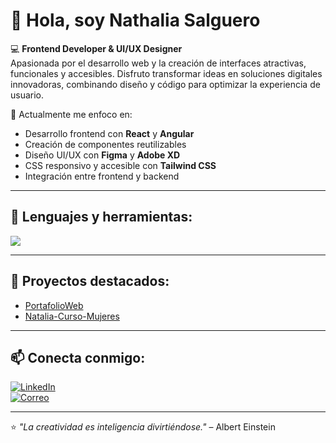 # 👋 Hola, soy Nathalia Salguero  

💻 **Frontend Developer & UI/UX Designer**  
Apasionada por el desarrollo web y la creación de interfaces atractivas, funcionales y accesibles. Disfruto transformar ideas en soluciones digitales innovadoras, combinando diseño y código para optimizar la experiencia de usuario.  

🎯 Actualmente me enfoco en:  
- Desarrollo frontend con **React** y **Angular**  
- Creación de componentes reutilizables  
- Diseño UI/UX con **Figma** y **Adobe XD**  
- CSS responsivo y accesible con **Tailwind CSS**  
- Integración entre frontend y backend  

---

## 🚀 Lenguajes y herramientas:
<p>
<img src="https://skillicons.dev/icons?i=html,css,js,ts,react,angular,tailwind,figma,xd,git,github,vscode" />
</p>

---

## 📌 Proyectos destacados:
- [PortafolioWeb](https://nathaliasportafolio.vercel.app/)  
- [Natalia-Curso-Mujeres](https://github.com/Nata-Sd/Natalia-Curso-Mujeres)  
---

## 📫 Conecta conmigo:
[![LinkedIn](https://img.shields.io/badge/LinkedIn-0077B5?style=for-the-badge&logo=linkedin&logoColor=white)](https://linkedin.com/in/tuusuario)  
[![Correo](https://img.shields.io/badge/Email-Contact%20Me-red?style=for-the-badge&logo=gmail&logoColor=white)](mailto:nataliaa95ss@gmail.com)  

---

⭐ _"La creatividad es inteligencia divirtiéndose."_ – Albert Einstein  
